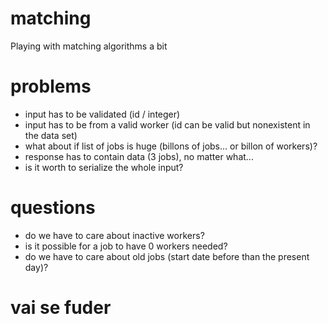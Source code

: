 # matching
Playing with matching algorithms a bit

# problems

- input has to be validated (id / integer)
- input has to be from a valid worker (id can be valid but nonexistent in the data set)
- what about if list of jobs is huge (billons of jobs... or billon of workers)?
- response has to contain data (3 jobs), no matter what...
- is it worth to serialize the whole input?


# questions

- do we have to care about inactive workers?
- is it possible for a job to have 0 workers needed?
- do we have to care about old jobs (start date before than the present day)?


# vai se fuder

